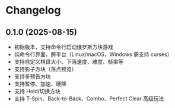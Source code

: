 # Changelog

## 0.1.0 (2025-08-15)

- 初始版本，支持命令行启动俄罗斯方块游戏
- 纯命令行界面，跨平台（Linux/macOS，Windows 需支持 curses）
- 支持自定义棋盘大小、下落速度、难度、帧率等
- 支持影子方块（落点预览）
- 支持多预告方块
- 支持暂停、加速、硬降
- 支持 Hold/切换方块
- 支持 T-Spin、Back-to-Back、Combo、Perfect Clear 高级玩法